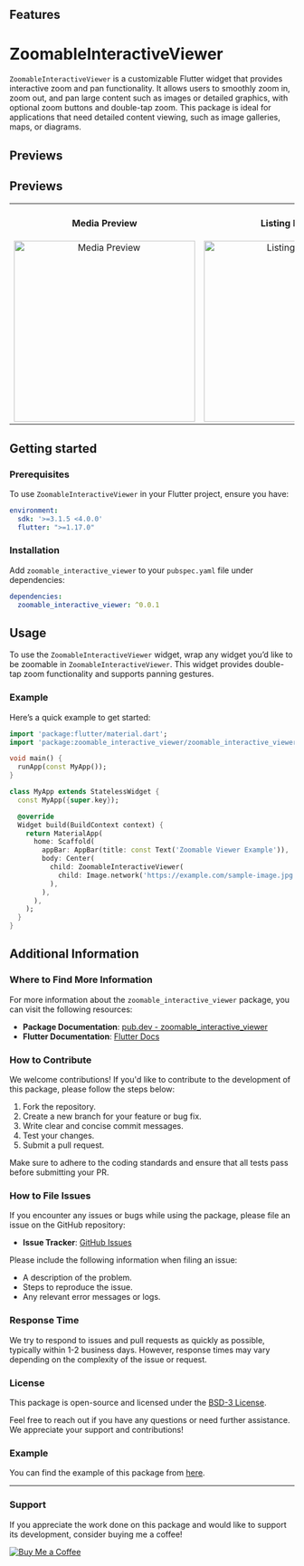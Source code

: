 
## Features

# ZoomableInteractiveViewer

`ZoomableInteractiveViewer` is a customizable Flutter widget that provides interactive zoom and pan functionality. It allows users to smoothly zoom in, zoom out, and pan large content such as images or detailed graphics, with optional zoom buttons and double-tap zoom. This package is ideal for applications that need detailed content viewing, such as image galleries, maps, or diagrams.

## Previews

## Previews

<table style="border-collapse: collapse; border: none;">
  <tr>
     <td align="center" style="border: none;">
      <h4>Media Preview</h4>
      <img src="https://github.com/user-attachments/assets/7d679141-5b46-428a-abf9-5dea455dbfe2" alt="Media Preview" width="320">
    </td>
      <td align="center" style="border: none;">
      <h4>Listing Preview</h4>
      <img src="https://github.com/user-attachments/assets/3ce9b632-a3a1-484d-8635-ef04e3be0deb" alt="Listing Preview" width="320">
    </td>
  </tr>
</table>


## Getting started

### Prerequisites

To use `ZoomableInteractiveViewer` in your Flutter project, ensure you have:

```yaml
environment:
  sdk: '>=3.1.5 <4.0.0'
  flutter: ">=1.17.0"

```

### Installation

Add `zoomable_interactive_viewer` to your `pubspec.yaml` file under dependencies:

```yaml
dependencies:
  zoomable_interactive_viewer: ^0.0.1
```

## Usage

To use the `ZoomableInteractiveViewer` widget, wrap any widget you’d like to be zoomable in `ZoomableInteractiveViewer`. This widget provides double-tap zoom functionality and supports panning gestures.

### Example

Here’s a quick example to get started:

```dart
import 'package:flutter/material.dart';
import 'package:zoomable_interactive_viewer/zoomable_interactive_viewer.dart';

void main() {
  runApp(const MyApp());
}

class MyApp extends StatelessWidget {
  const MyApp({super.key});

  @override
  Widget build(BuildContext context) {
    return MaterialApp(
      home: Scaffold(
        appBar: AppBar(title: const Text('Zoomable Viewer Example')),
        body: Center(
          child: ZoomableInteractiveViewer(
            child: Image.network('https://example.com/sample-image.jpg'),
          ),
        ),
      ),
    );
  }
}
```
## Additional Information

### Where to Find More Information

For more information about the `zoomable_interactive_viewer` package, you can visit the following resources:

- **Package Documentation**: [pub.dev - zoomable_interactive_viewer](https://pub.dev/packages/zoomable_interactive_viewer)
- **Flutter Documentation**: [Flutter Docs](https://flutter.dev/docs)

### How to Contribute

We welcome contributions! If you'd like to contribute to the development of this package, please follow the steps below:

1. Fork the repository.
2. Create a new branch for your feature or bug fix.
3. Write clear and concise commit messages.
4. Test your changes.
5. Submit a pull request.

Make sure to adhere to the coding standards and ensure that all tests pass before submitting your PR.

### How to File Issues

If you encounter any issues or bugs while using the package, please file an issue on the GitHub repository:

- **Issue Tracker**: [GitHub Issues](https://github.com/Ali-10011/Zoomable-Interactive-Viewer/issues)

Please include the following information when filing an issue:
- A description of the problem.
- Steps to reproduce the issue.
- Any relevant error messages or logs.

### Response Time

We try to respond to issues and pull requests as quickly as possible, typically within 1-2 business days. However, response times may vary depending on the complexity of the issue or request.

### License

This package is open-source and licensed under the [BSD-3 License](https://opensource.org/license/bsd-3-clause).

Feel free to reach out if you have any questions or need further assistance. We appreciate your support and contributions!


### Example

You can find the example of this package from [here](https://github.com/Ali-10011/Zoomable-Interactive-Viewer/tree/main/zoomable_interactive_viewer/example).



---

### Support

If you appreciate the work done on this package and would like to support its development, consider buying me a coffee!

[![Buy Me a Coffee](https://www.buymeacoffee.com/assets/img/custom_images/yellow_img.png)](https://buymeacoffee.com/art0/e/335030)


